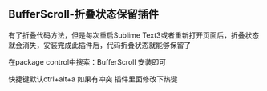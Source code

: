 ## BufferScroll-折叠状态保留插件

有了折叠代码方法，但是每次重启Sublime Text3或者重新打开页面后，折叠状态就会消失，安装完成此插件后，代码折叠状态就能够保留了

在package control中搜索：BufferScroll 安装即可

快捷键默认ctrl+alt+a 如果有冲突 插件里面修改下热键

